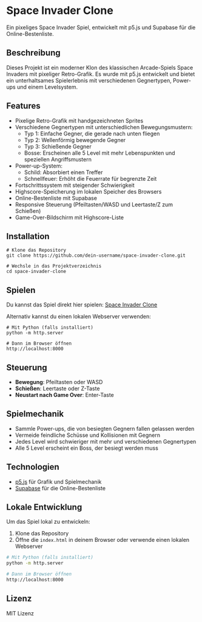 # Space Invader Clone

Ein pixeliges Space Invader Spiel, entwickelt mit p5.js und Supabase für die Online-Bestenliste.

## Beschreibung

Dieses Projekt ist ein moderner Klon des klassischen Arcade-Spiels Space Invaders mit pixeliger Retro-Grafik. Es wurde mit p5.js entwickelt und bietet ein unterhaltsames Spielerlebnis mit verschiedenen Gegnertypen, Power-ups und einem Levelsystem.

## Features

- Pixelige Retro-Grafik mit handgezeichneten Sprites
- Verschiedene Gegnertypen mit unterschiedlichen Bewegungsmustern:
  - Typ 1: Einfache Gegner, die gerade nach unten fliegen
  - Typ 2: Wellenförmig bewegende Gegner
  - Typ 3: Schießende Gegner
  - Bosse: Erscheinen alle 5 Level mit mehr Lebenspunkten und speziellen Angriffsmustern
- Power-up-System:
  - Schild: Absorbiert einen Treffer
  - Schnellfeuer: Erhöht die Feuerrate für begrenzte Zeit
- Fortschrittssystem mit steigender Schwierigkeit
- Highscore-Speicherung im lokalen Speicher des Browsers
- Online-Bestenliste mit Supabase
- Responsive Steuerung (Pfeiltasten/WASD und Leertaste/Z zum Schießen)
- Game-Over-Bildschirm mit Highscore-Liste

## Installation

```
# Klone das Repository
git clone https://github.com/dein-username/space-invader-clone.git

# Wechsle in das Projektverzeichnis
cd space-invader-clone
```

## Spielen

Du kannst das Spiel direkt hier spielen: [Space Invader Clone](https://DEIN-USERNAME.github.io/DEIN-REPO-NAME/)

Alternativ kannst du einen lokalen Webserver verwenden:
```
# Mit Python (falls installiert)
python -m http.server

# Dann im Browser öffnen
http://localhost:8000
```

## Steuerung

- **Bewegung**: Pfeiltasten oder WASD
- **Schießen**: Leertaste oder Z-Taste
- **Neustart nach Game Over**: Enter-Taste

## Spielmechanik

- Sammle Power-ups, die von besiegten Gegnern fallen gelassen werden
- Vermeide feindliche Schüsse und Kollisionen mit Gegnern
- Jedes Level wird schwieriger mit mehr und verschiedenen Gegnertypen
- Alle 5 Level erscheint ein Boss, der besiegt werden muss

## Technologien

- [p5.js](https://p5js.org/) für Grafik und Spielmechanik
- [Supabase](https://supabase.io/) für die Online-Bestenliste

## Lokale Entwicklung

Um das Spiel lokal zu entwickeln:

1. Klone das Repository
2. Öffne die `index.html` in deinem Browser oder verwende einen lokalen Webserver

```bash
# Mit Python (falls installiert)
python -m http.server

# Dann im Browser öffnen
http://localhost:8000
```

## Lizenz

MIT Lizenz 